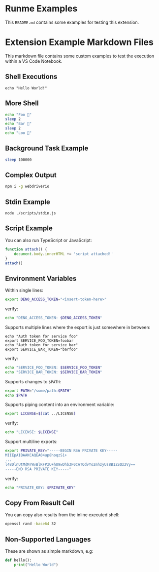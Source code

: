 Runme Examples
==============

This `README.md` contains some examples for testing this extension.

# Extension Example Markdown Files

This markdown file contains some custom examples to test the execution within a VS Code Notebook.

## Shell Executions

```
echo "Hello World!"
```

## More Shell

```sh { interactive=false }
echo "Foo 👀"
sleep 2
echo "Bar 🕺"
sleep 2
echo "Loo 🚀"
```

## Background Task Example

```sh { background=true }
sleep 100000
```

## Complex Output

```sh
npm i -g webdriverio
```

## Stdin Example

```
node ./scripts/stdin.js
```

## Script Example

You can also run TypeScript or JavaScript:

```js
function attach() {
    document.body.innerHTML += 'script attached!'
}
attach()
```

## Environment Variables

Within single lines:

```sh
export DENO_ACCESS_TOKEN="<insert-token-here>"
```

verify:

```sh { interactive=false }
echo "DENO_ACCESS_TOKEN: $DENO_ACCESS_TOKEN"
```

Supports multiple lines where the export is just somewhere in between:

```
echo "Auth token for service foo"
export SERVICE_FOO_TOKEN=foobar
echo "Auth token for service bar"
export SERVICE_BAR_TOKEN="barfoo"
```

verify:

```sh { interactive=false }
echo "SERVICE_FOO_TOKEN: $SERVICE_FOO_TOKEN"
echo "SERVICE_BAR_TOKEN: $SERVICE_BAR_TOKEN"
```

Supports changes to `$PATH`:

```sh { interactive=false }
export PATH="/some/path:$PATH"
echo $PATH
```

Supports piping content into an environment variable:

```sh
export LICENSE=$(cat ../LICENSE)
```

verify:

```sh { interactive=false }
echo "LICENSE: $LICENSE"
```

Support multiline exports:

```sh
export PRIVATE_KEY="-----BEGIN RSA PRIVATE KEY-----
MIIEpAIBAAKCAQEA04up8hoqzS1+
...
l48DlnUtMdMrWvBlRFPzU+hU9wDhb3F0CATQdvYo2mhzyUs8B1ZSQz2Vy==
-----END RSA PRIVATE KEY-----"
```

verify:

```sh { interactive=false }
echo "PRIVATE_KEY: $PRIVATE_KEY"
```

## Copy From Result Cell

You can copy also results from the inline executed shell:

```sh { interactive=false }
openssl rand -base64 32
```

## Non-Supported Languages

These are shown as simple markdown, e.g:

```py { readonly=true }
def hello():
    print("Hello World")
```
